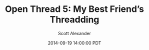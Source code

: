 ---
layout: podcast
title: "Open Thread 5: My Best Friend’s Threadding"
author: Scott Alexander
description: https://slatestarcodex.com/2014/09/19/open-thread-5-my-best-friends-threadding/
date: 2014-09-19 14:00:00 PDT
length: 1186880
duration: 297
guid: open-thread-5-my-best-friends-threadding
---